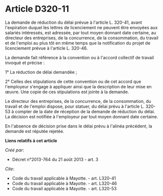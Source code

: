 # Article D320-11

La demande de réduction du délai prévue à l'article L. 320-41, avant l'expiration duquel les lettres de licenciement ne
peuvent être envoyées aux salariés intéressés, est adressée, par tout moyen donnant date certaine, au directeur des
entreprises, de la concurrence, de la consommation, du travail et de l'emploi au plus tôt en même temps que la notification
du projet de licenciement prévue à l'article L. 320-46. 

La demande fait référence à la convention ou à l'accord collectif de travail invoqué et précise : 

1° La réduction de délai demandée ; 

2° Celles des stipulations de cette convention ou de cet accord que l'employeur s'engage à appliquer ainsi que la description
de leur mise en œuvre. Une copie de ces stipulations est jointe à la demande. 

Le directeur des entreprises, de la concurrence, de la consommation, du travail et de l'emploi dispose, pour statuer, du
délai prévu à l'article L. 320-53 à compter de la date de réception de la demande de réduction du délai. La décision est
notifiée à l'employeur par tout moyen donnant date certaine. 

En l'absence de décision prise dans le délai prévu à l'alinéa précédent, la demande est réputée rejetée.

**Liens relatifs à cet article**

_Créé par_:

  - Décret n°2013-764 du 21 août 2013 - art. 3

_Cite_:

  - Code du travail applicable à Mayotte. - art. L320-41
  - Code du travail applicable à Mayotte. - art. L320-46
  - Code du travail applicable à Mayotte. - art. L320-53

